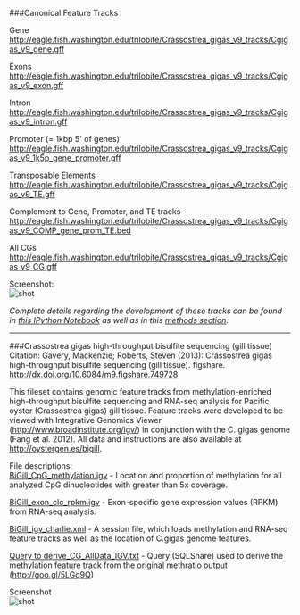 ###Canonical Feature Tracks

Gene
http://eagle.fish.washington.edu/trilobite/Crassostrea_gigas_v9_tracks/Cgigas_v9_gene.gff   

Exons
http://eagle.fish.washington.edu/trilobite/Crassostrea_gigas_v9_tracks/Cgigas_v9_exon.gff   

Intron
http://eagle.fish.washington.edu/trilobite/Crassostrea_gigas_v9_tracks/Cgigas_v9_intron.gff   

Promoter (= 1kbp 5' of genes)
http://eagle.fish.washington.edu/trilobite/Crassostrea_gigas_v9_tracks/Cgigas_v9_1k5p_gene_promoter.gff   

Transposable Elements
http://eagle.fish.washington.edu/trilobite/Crassostrea_gigas_v9_tracks/Cgigas_v9_TE.gff   

Complement to Gene, Promoter, and TE tracks
http://eagle.fish.washington.edu/trilobite/Crassostrea_gigas_v9_tracks/Cgigas_v9_COMP_gene_prom_TE.bed   

All CGs
http://eagle.fish.washington.edu/trilobite/Crassostrea_gigas_v9_tracks/Cgigas_v9_CG.gff

Screenshot:  
![shot](http://eagle.fish.washington.edu/cnidarian/skitch/IGV_-_Session__http__eagle.fish.washington.edu_cnidarian_igv_session_073013.xml_and_sr320_—_igv.command_—_java_—_80×24_187B2E46.png)   

_Complete details regarding the development of these tracks can be found in [this IPython Notebook](http://nbviewer.ipython.org/github/sr320/ipython_nb/blob/master/TJGR_OysterGenome_IGV.ipynb) as well as in this [methods section](https://peerj.com/articles/215/#p-7)._


***

###Crassostrea gigas high-throughput bisulfite sequencing (gill tissue)
Citation: Gavery, Mackenzie; Roberts, Steven (2013): Crassostrea gigas high-throughput bisulfite sequencing (gill tissue). figshare. 
<http://dx.doi.org/10.6084/m9.figshare.749728>


This fileset contains genomic feature tracks from methylation-enriched high-throughput bisulfite sequencing and RNA-seq analysis for Pacific oyster (Crassostrea gigas) gill tissue. Feature tracks were developed to be viewed with Integrative Genomics Viewer (http://www.broadinstitute.org/igv/) in conjunction with the C. gigas genome (Fang et al. 2012). All data and instructions are also available at <http://oystergen.es/bigill>.

File descriptions:    
[BiGill_CpG_methylation.igv](http://files.figshare.com/1252773/BiGill_CpG_methylation.igv) - Location and proportion of methylation for all analyzed CpG dinucleotides with greater than 5x coverage.    

[BiGill_exon_clc_rpkm.igv](http://files.figshare.com/1252772/BiGill_exon_clc_rpkm.igv) - Exon-specific gene expression values (RPKM) from RNA-seq analysis.    

[BiGill_igv_charlie.xml](http://files.figshare.com/1252770/BiGill_igv_charlie.xml) - A session file, which loads methylation and RNA-seq feature tracks as well as the location of C.gigas genome features.   

[Query to derive_CG_AllData_IGV.txt](http://files.figshare.com/1252771/Query_to_derive_CG_AllData_IGV.txt) - Query (SQLShare) used to derive the methylation feature track from the original methratio output (http://goo.gl/5LGq9Q)

Screenshot    
![shot](http://eagle.fish.washington.edu/cnidarian/skitch/IGV_-_Session__http__eagle.fish.washington.edu_trilobite_Crassostrea_gigas_v9_tracks_BiGill_igv_charlie.xml_180F2D2E.png)